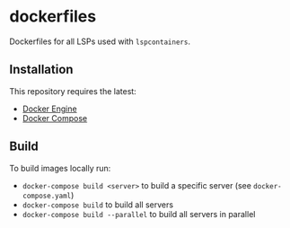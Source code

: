 # dockerfiles

Dockerfiles for all LSPs used with `lspcontainers`.

## Installation

This repository requires the latest:

- [Docker Engine](https://docs.docker.com/engine/install/)
- [Docker Compose](https://docs.docker.com/compose/install)

## Build

To build images locally run:

- `docker-compose build <server>` to build a specific server (see `docker-compose.yaml`)
- `docker-compose build` to build all servers
- `docker-compose build --parallel` to build all servers in parallel
